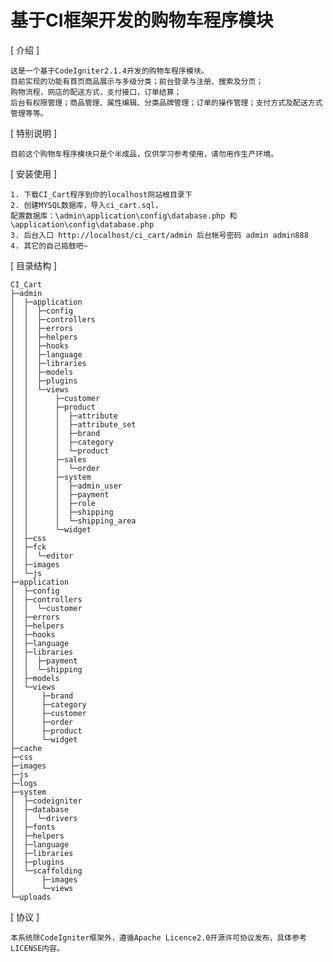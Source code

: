 基于CI框架开发的购物车程序模块
==============================

[ 介绍 ]

    这是一个基于CodeIgniter2.1.4开发的购物车程序模块。
    目前实现的功能有首页商品展示与多级分类；前台登录与注册、搜索及分页；
    购物流程，网店的配送方式，支付接口，订单结算；
    后台有权限管理；商品管理、属性编辑、分类品牌管理；订单的操作管理；支付方式及配送方式管理等等。
    
[ 特别说明 ]

    目前这个购物车程序模块只是个半成品，仅供学习参考使用，请勿用作生产环境。

[ 安装使用 ]

    1. 下载CI_Cart程序到你的localhost网站根目录下
    2. 创建MYSQL数据库，导入ci_cart.sql，
    配置数据库：\admin\application\config\database.php 和\application\config\database.php
    3. 后台入口 http://localhost/ci_cart/admin 后台帐号密码 admin admin888
    4. 其它的自己捣鼓吧~

[ 目录结构 ]

    CI_Cart 
    ├─admin 
    │  ├─application 
    │  │  ├─config 
    │  │  ├─controllers 
    │  │  ├─errors 
    │  │  ├─helpers 
    │  │  ├─hooks 
    │  │  ├─language 
    │  │  ├─libraries 
    │  │  ├─models 
    │  │  ├─plugins 
    │  │  └─views 
    │  │      ├─customer 
    │  │      ├─product 
    │  │      │  ├─attribute 
    │  │      │  ├─attribute_set 
    │  │      │  ├─brand 
    │  │      │  ├─category 
    │  │      │  └─product 
    │  │      ├─sales 
    │  │      │  └─order 
    │  │      ├─system 
    │  │      │  ├─admin_user 
    │  │      │  ├─payment 
    │  │      │  ├─role 
    │  │      │  ├─shipping 
    │  │      │  └─shipping_area 
    │  │      └─widget 
    │  ├─css 
    │  ├─fck 
    │  │  └─editor 
    │  ├─images 
    │  └─js 
    ├─application
    │  ├─config
    │  ├─controllers
    │  │  └─customer
    │  ├─errors
    │  ├─helpers
    │  ├─hooks
    │  ├─language
    │  ├─libraries
    │  │  ├─payment
    │  │  └─shipping
    │  ├─models
    │  └─views
    │      ├─brand
    │      ├─category
    │      ├─customer
    │      ├─order
    │      ├─product
    │      └─widget
    ├─cache
    ├─css
    ├─images
    ├─js
    ├─logs
    ├─system
    │  ├─codeigniter
    │  ├─database
    │  │  └─drivers
    │  ├─fonts
    │  ├─helpers
    │  ├─language
    │  ├─libraries
    │  ├─plugins
    │  └─scaffolding
    │      ├─images
    │      └─views
    └─uploads 

[ 协议 ]

    本系统除CodeIgniter框架外，遵循Apache Licence2.0开源许可协议发布，具体参考LICENSE内容。
